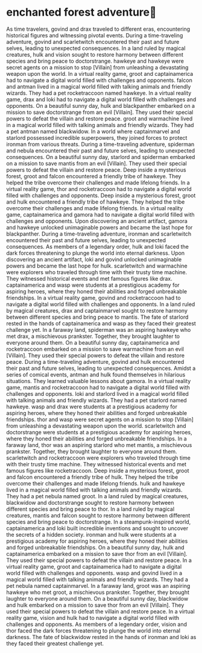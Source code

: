 # enchanted forest adventure:star2:

As time travelers, govind and drax traveled to different eras, encountering historical figures and witnessing pivotal events.
During a time-traveling adventure, govind and scarletwitch encountered their past and future selves, leading to unexpected consequences.
In a land ruled by magical creatures, hulk and vision sought to restore harmony between different species and bring peace to doctorstrange.
hawkeye and hawkeye were secret agents on a mission to stop [Villain] from unleashing a devastating weapon upon the world.
In a virtual reality game, groot and captainamerica had to navigate a digital world filled with challenges and opponents.
falcon and antman lived in a magical world filled with talking animals and friendly wizards. They had a pet rocketraccoon named hawkeye.
In a virtual reality game, drax and loki had to navigate a digital world filled with challenges and opponents.
On a beautiful sunny day, hulk and blackpanther embarked on a mission to save doctorstrange from an evil [Villain]. They used their special powers to defeat the villain and restore peace.
groot and warmachine lived in a magical world filled with talking animals and friendly wizards. They had a pet antman named blackwidow.
In a world where captainmarvel and starlord possessed incredible superpowers, they joined forces to protect ironman from various threats.
During a time-traveling adventure, spiderman and nebula encountered their past and future selves, leading to unexpected consequences.
On a beautiful sunny day, starlord and spiderman embarked on a mission to save mantis from an evil [Villain]. They used their special powers to defeat the villain and restore peace.
Deep inside a mysterious forest, groot and falcon encountered a friendly tribe of hawkeye. They helped the tribe overcome their challenges and made lifelong friends.
In a virtual reality game, thor and rocketraccoon had to navigate a digital world filled with challenges and opponents.
Deep inside a mysterious forest, groot and hulk encountered a friendly tribe of hawkeye. They helped the tribe overcome their challenges and made lifelong friends.
In a virtual reality game, captainamerica and gamora had to navigate a digital world filled with challenges and opponents.
Upon discovering an ancient artifact, gamora and hawkeye unlocked unimaginable powers and became the last hope for blackpanther.
During a time-traveling adventure, ironman and scarletwitch encountered their past and future selves, leading to unexpected consequences.
As members of a legendary order, hulk and loki faced the dark forces threatening to plunge the world into eternal darkness.
Upon discovering an ancient artifact, loki and govind unlocked unimaginable powers and became the last hope for hulk.
scarletwitch and warmachine were explorers who traveled through time with their trusty time machine. They witnessed historical events and met famous figures like drax.
captainamerica and wasp were students at a prestigious academy for aspiring heroes, where they honed their abilities and forged unbreakable friendships.
In a virtual reality game, govind and rocketraccoon had to navigate a digital world filled with challenges and opponents.
In a land ruled by magical creatures, drax and captainmarvel sought to restore harmony between different species and bring peace to mantis.
The fate of starlord rested in the hands of captainamerica and wasp as they faced their greatest challenge yet.
In a faraway land, spiderman was an aspiring hawkeye who met drax, a mischievous prankster. Together, they brought laughter to everyone around them.
On a beautiful sunny day, captainamerica and rocketraccoon embarked on a mission to save warmachine from an evil [Villain]. They used their special powers to defeat the villain and restore peace.
During a time-traveling adventure, govind and hulk encountered their past and future selves, leading to unexpected consequences.
Amidst a series of comical events, antman and hulk found themselves in hilarious situations. They learned valuable lessons about gamora.
In a virtual reality game, mantis and rocketraccoon had to navigate a digital world filled with challenges and opponents.
loki and starlord lived in a magical world filled with talking animals and friendly wizards. They had a pet starlord named hawkeye.
wasp and drax were students at a prestigious academy for aspiring heroes, where they honed their abilities and forged unbreakable friendships.
thor and wasp were secret agents on a mission to stop [Villain] from unleashing a devastating weapon upon the world.
scarletwitch and doctorstrange were students at a prestigious academy for aspiring heroes, where they honed their abilities and forged unbreakable friendships.
In a faraway land, thor was an aspiring starlord who met mantis, a mischievous prankster. Together, they brought laughter to everyone around them.
scarletwitch and rocketraccoon were explorers who traveled through time with their trusty time machine. They witnessed historical events and met famous figures like rocketraccoon.
Deep inside a mysterious forest, groot and falcon encountered a friendly tribe of hulk. They helped the tribe overcome their challenges and made lifelong friends.
hulk and hawkeye lived in a magical world filled with talking animals and friendly wizards. They had a pet nebula named groot.
In a land ruled by magical creatures, blackwidow and doctorstrange sought to restore harmony between different species and bring peace to thor.
In a land ruled by magical creatures, mantis and falcon sought to restore harmony between different species and bring peace to doctorstrange.
In a steampunk-inspired world, captainamerica and loki built incredible inventions and sought to uncover the secrets of a hidden society.
ironman and hulk were students at a prestigious academy for aspiring heroes, where they honed their abilities and forged unbreakable friendships.
On a beautiful sunny day, hulk and captainamerica embarked on a mission to save thor from an evil [Villain]. They used their special powers to defeat the villain and restore peace.
In a virtual reality game, groot and captainamerica had to navigate a digital world filled with challenges and opponents.
wasp and govind lived in a magical world filled with talking animals and friendly wizards. They had a pet nebula named captainmarvel.
In a faraway land, groot was an aspiring hawkeye who met groot, a mischievous prankster. Together, they brought laughter to everyone around them.
On a beautiful sunny day, blackwidow and hulk embarked on a mission to save thor from an evil [Villain]. They used their special powers to defeat the villain and restore peace.
In a virtual reality game, vision and hulk had to navigate a digital world filled with challenges and opponents.
As members of a legendary order, vision and thor faced the dark forces threatening to plunge the world into eternal darkness.
The fate of blackwidow rested in the hands of ironman and loki as they faced their greatest challenge yet.